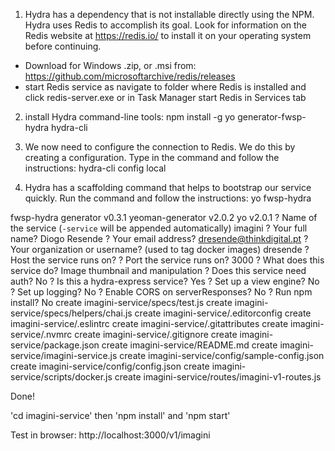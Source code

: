 1. Hydra has a dependency that is not installable directly using the NPM. Hydra uses Redis to accomplish its goal. 
Look for information on the Redis website at https://redis.io/ to install it on your operating system before continuing.
- Download for Windows .zip, or .msi from: https://github.com/microsoftarchive/redis/releases
- start Redis service as navigate to folder where Redis is installed and click redis-server.exe
or in Task Manager start Redis in Services tab

2. install Hydra command-line tools:
npm install -g yo generator-fwsp-hydra hydra-cli

3. We now need to configure the connection to Redis. We do this by creating a configuration. Type in the command and follow the instructions:
hydra-cli config local

4. Hydra has a scaffolding command that helps to bootstrap our service quickly. 
Run the command and follow the instructions:
yo fwsp-hydra

fwsp-hydra generator v0.3.1   yeoman-generator v2.0.2   yo v2.0.1
? Name of the service (`-service` will be appended automatically) imagini
? Your full name? Diogo Resende
? Your email address? dresende@thinkdigital.pt
? Your organization or username? (used to tag docker images) dresende
? Host the service runs on?
? Port the service runs on? 3000
? What does this service do? Image thumbnail and manipulation
? Does this service need auth? No
? Is this a hydra-express service? Yes
? Set up a view engine? No
? Set up logging? No
? Enable CORS on serverResponses? No
? Run npm install? No
   create imagini-service/specs/test.js
   create imagini-service/specs/helpers/chai.js
   create imagini-service/.editorconfig
   create imagini-service/.eslintrc
   create imagini-service/.gitattributes
   create imagini-service/.nvmrc
   create imagini-service/.gitignore
   create imagini-service/package.json
   create imagini-service/README.md
   create imagini-service/imagini-service.js
   create imagini-service/config/sample-config.json
   create imagini-service/config/config.json
   create imagini-service/scripts/docker.js
   create imagini-service/routes/imagini-v1-routes.js

Done!

'cd imagini-service' then 'npm install' and 'npm start'

Test in browser:
http://localhost:3000/v1/imagini